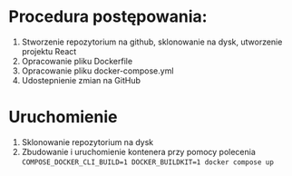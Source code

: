 # Procedura postępowania:
1. Stworzenie repozytorium na github, sklonowanie na dysk, utworzenie projektu React
2. Opracowanie pliku Dockerfile
3. Opracowanie pliku docker-compose.yml
4. Udostepnienie zmian na GitHub

# Uruchomienie
1. Sklonowanie repozytorium na dysk
2. Zbudowanie i uruchomienie kontenera przy pomocy polecenia `COMPOSE_DOCKER_CLI_BUILD=1 DOCKER_BUILDKIT=1 docker compose up` 